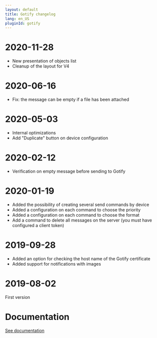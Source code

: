 ```yaml
---
layout: default
title: Gotify changelog
lang: en_US
pluginId: gotify
---
```


# 2020-11-28

- New presentation of objects list 
- Cleanup of the layout for V4

# 2020-06-16

- Fix: the message can be empty if a file has been attached

# 2020-05-03

- Internal optimizations
- Add "Duplicate" button on device configuration

# 2020-02-12

- Verification on empty message before sending to Gotify

# 2020-01-19

- Added the possibility of creating several send commands by device
- Added a configuration on each command to choose the priority
- Added a configuration on each command to choose the format
- Add a command to delete all messages on the server (you must have configured a client token)

# 2019-09-28

- Added an option for checking the host name of the Gotify certificate
- Added support for notifications with images

# 2019-08-02

First version

# Documentation

[See documentation]({{site.baseurl}}/{{page.pluginId}}/{{page.lang}})
